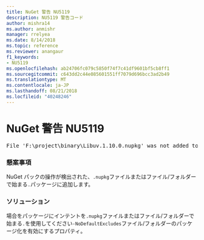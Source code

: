 ```yaml
---
title: NuGet 警告 NU5119
description: NU5119 警告コード
author: mishra14
ms.author: anmishr
manager: rrelyea
ms.date: 8/14/2018
ms.topic: reference
ms.reviewer: anangaur
f1_keywords:
- NU5119
ms.openlocfilehash: ab24706fc079c5850f74f7c41df9601bf5cb8ff1
ms.sourcegitcommit: c643dd2c44e085601551ff7079d696bcc3ad2b49
ms.translationtype: MT
ms.contentlocale: ja-JP
ms.lasthandoff: 08/21/2018
ms.locfileid: "40248246"
---
```

# <a name="nuget-warning-nu5119"></a>NuGet 警告 NU5119
<pre>File 'F:\project\binary\Libuv.1.10.0.nupkg' was not added to the package. Files and folders starting with '.' or ending with '.nupkg' are excluded by default. To include this file, use -NoDefaultExcludes from the commandline</pre>

### <a name="issue"></a>懸案事項

NuGet パックの操作が検出された、`.nupkg`ファイルまたはファイル/フォルダーで始まる`.`パッケージに追加します。


### <a name="solution"></a>ソリューション

場合をパッケージにインテントを`.nupkg`ファイルまたはファイル/フォルダーで始まる`.`を使用してください`-NoDefaultExcludes`ファイル/フォルダーのパッケージ化を有効にするプロパティ。

